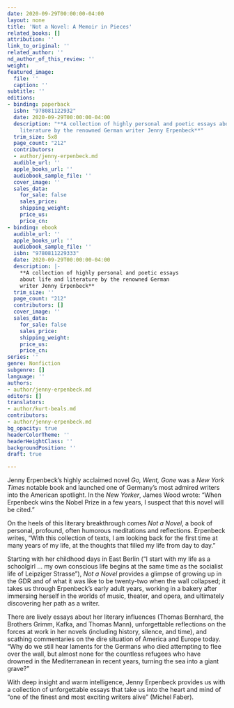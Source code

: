 ```yaml
---
date: 2020-09-29T00:00:00-04:00
layout: none
title: 'Not a Novel: A Memoir in Pieces'
related_books: []
attribution: ''
link_to_original: ''
related_author: ''
nd_author_of_this_review: ''
weight: 
featured_image:
  file: ''
  caption: ''
subtitle: ''
editions:
- binding: paperback
  isbn: "978081122932"
  date: 2020-09-29T00:00:00-04:00
  description: "**A collection of highly personal and poetic essays about life and
    literature by the renowned German writer Jenny Erpenbeck**"
  trim_size: 5x8
  page_count: "212"
  contributors:
  - author/jenny-erpenbeck.md
  audible_url: ''
  apple_books_url: ''
  audiobook_sample_file: ''
  cover_image: ''
  sales_data:
    for_sale: false
    sales_price: 
    shipping_weight: 
    price_us: 
    price_cn: 
- binding: ebook
  audible_url: ''
  apple_books_url: ''
  audiobook_sample_file: ''
  isbn: "9780811229333"
  date: 2020-09-29T00:00:00-04:00
  description: |-
    **A collection of highly personal and poetic essays
    about life and literature by the renowned German
    writer Jenny Erpenbeck**
  trim_size: ''
  page_count: "212"
  contributors: []
  cover_image: ''
  sales_data:
    for_sale: false
    sales_price: 
    shipping_weight: 
    price_us: 
    price_cn: 
series: ''
genre: Nonfiction
subgenre: []
language: ''
authors:
- author/jenny-erpenbeck.md
editors: []
translators:
- author/kurt-beals.md
contributors:
- author/jenny-erpenbeck.md
bg_opacity: true
headerColorTheme: ''
headerHeightClass: ''
backgroundPosition: ''
draft: true

---
```

Jenny Erpenbeck’s highly acclaimed novel _Go, Went, Gone_ was a _New York Times_ notable book and launched one of Germany’s most admired writers into the American spotlight. In the _New Yorker_, James Wood wrote: “When Erpenbeck wins the Nobel Prize in a few years, I suspect that this novel will be cited.” 

On the heels of this literary breakthrough comes _Not a Novel_, a book of personal, profound, often humorous meditations and reflections. Erpenbeck writes, “With this collection of texts, I am looking back for the first time at many years of my life, at the thoughts that filled my life from day to day.” 

Starting with her childhood days in East Berlin (“I start with my life as a schoolgirl … my own conscious life begins at the same time as the socialist life of Leipziger Strasse”), _Not a Novel_ provides a glimpse of growing up in the GDR and of what it was like to be twenty-two when the wall collapsed; it takes us through Erpenbeck’s early adult years, working in a bakery after immersing herself in the worlds of music, theater, and opera, and ultimately discovering her path as a writer. 

There are lively essays about her literary influences (Thomas Bernhard, the Brothers Grimm, Kafka, and Thomas Mann), unforgettable reflections on the forces at work in her novels (including history, silence, and time), and scathing commentaries on the dire situation of America and Europe today. “Why do we still hear laments for the Germans who died attempting to flee over the wall, but almost none for the countless refugees who have drowned in the Mediterranean in recent years, turning the sea into a giant grave?” 

With deep insight and warm intelligence, Jenny Erpenbeck provides us with a collection of unforgettable essays that take us into the heart and mind of “one of the finest and most exciting writers alive” (Michel Faber).